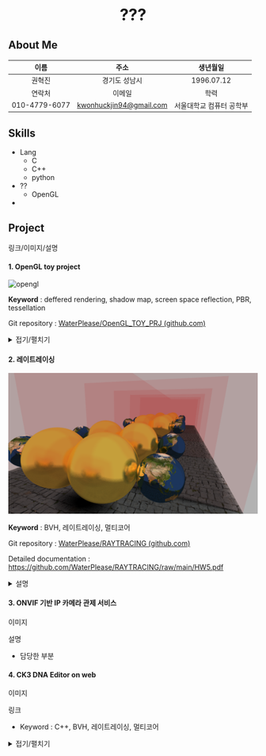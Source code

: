 <h1 style="text-align: center; font-size:xx-large">???</h1>

## About Me

|  이름  |  주소  | 생년월일 |
| :------: | :------: | :------: |
| 권혁진 | 경기도 성남시 | 1996.07.12 |
| 연락처 | 이메일 |   학력   |
| 010-4779-6077 | kwonhuckjin94@gmail.com | 서울대학교 컴퓨터 공학부 |

## Skills

- Lang
  - C
  - C++
  - python
- ??
  - OpenGL
- 

## Project

링크/이미지/설명

####     1. OpenGL toy project

![opengl](./img/OPENGL_TOY_PROJECT/opengl.webp)

**Keyword** : deffered rendering, shadow map, screen space reflection, PBR, tessellation

Git repository : [WaterPlease/OpenGL_TOY_PRJ (github.com)](https://github.com/WaterPlease/OpenGL_TOY_PRJ)



<details>
    <summary>접기/펼치기</summary>
어떤 프로젝트<br/>
왜 함
</details>

####     2. 레이트레이싱

![mirro](./img/\RAYTRACER/mirror_raytrace.png)

**Keyword** : BVH, 레이트레이싱, 멀티코어

Git repository :  [WaterPlease/RAYTRACING (github.com)](https://github.com/WaterPlease/RAYTRACING)

Detailed documentation : https://github.com/WaterPlease/RAYTRACING/raw/main/HW5.pdf

<details>
    <summary>설명</summary>
<p>
CPU 기반 레이트레이서 구현
</p>
<p>
그래픽스 강의 마지막 과제    
</p>
</details>

####     3. ONVIF 기반 IP 카메라 관제 서비스

이미지

설명

- 담당한 부분

####     4. CK3 DNA Editor on web

이미지

링크

- Keyword : C++, BVH,  레이트레이싱, 멀티코어

<details>
    <summary>접기/펼치기</summary>
어떤 프로젝트<br/>
왜 함
</details>

